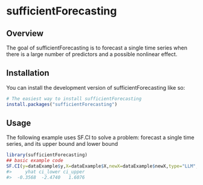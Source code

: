 
<!-- README.md is generated from README.Rmd. Please edit that file -->

# sufficientForecasting

<!-- badges: start -->
<!-- badges: end -->

## Overview

The goal of sufficientForecasting is to forecast a single time series
when there is a large number of predictors and a possible nonlinear
effect.

## Installation

You can install the development version of sufficientForecasting like
so:

``` r
# The easiest way to install sufficientForecasting
install.packages("sufficientForecasting")
```

## Usage

The following example uses SF.CI to solve a problem: forecast a single
time series, and its upper bound and lower bound

``` r
library(sufficientForecasting)
## basic example code
SF.CI(y=dataExample$y,X=dataExample$X,newX=dataExample$newX,type="LLM",alpha = 0.05)
#>     yhat ci_lower ci_upper 
#>  -0.3568  -2.4740   1.6076
```
